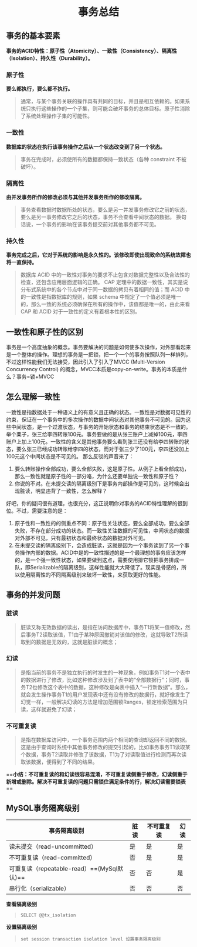 # <center>事务总结</center>

## 事务的基本要素

**事务的ACID特性：原子性（Atomicity）、一致性（Consistency）、隔离性（Isolation）、持久性（Durability）。**

### 原子性

**要么都执行，要么都不执行。**

>通常，与某个事务关联的操作具有共同的目标，并且是相互依赖的。如果系统只执行这些操作的一个子集，则可能会破坏事务的总体目标。原子性消除了系统处理操作子集的可能性。

### 一致性

**数据库的状态在执行该事务操作之后从一个状态改变到了另一个状态。**

> 事务在完成时，必须使所有的数据都保持一致状态（各种 constraint 不被破坏）。

### 隔离性

**由并发事务所作的修改必须与其他并发事务所作的修改隔离。**

> 事务查看数据时数据所处的状态，要么是另一并发事务修改它之前的状态，要么是另一事务修改它之后的状态，事务不会查看中间状态的数据。  换句话说，一个事务的影响在该事务提交前对其他事务都不可见。

### 持久性

**事务完成之后，它对于系统的影响是永久性的。该修改即使出现致命的系统故障也将一直保持。**

> 数据库 ACID 中的一致性对事务的要求不止包含对数据完整性以及合法性的检查，还包含应用层面逻辑的正确。  CAP 定理中的数据一致性，其实是说分布式系统中的各个节点中对于同一数据的拷贝有着相同的值；而 ACID 中的一致性是指数据库的规则，如果 schema 中规定了一个值必须是唯一的，那么一致的系统必须确保在所有的操作中，该值都是唯一的，由此来看 CAP 和 ACID 对于一致性的定义有着根本性的区别。

## 一致性和原子性的区别

事务是一个高度抽象的概念。事务要解决的问题是如何使多次操作，对外部看起来是一个整体的操作。理想的事务是一把锁，把一个一个的事务按照队列一样排列，不过这样性能我们无法接受，因此引入了引入了MVCC (Multi-Version Concurrency Control) 的概念，MVCC本质是copy-on-write。事务的本质是什么？事务=锁+MVCC

## 怎么理解一致性

一致性是指数据处于一种语义上的有意义且正确的状态。一致性是对数据可见性的约束，保证在一个事务中的多次操作的数据中间状态对其他事务不可见的。因为这些中间状态，是一个过渡状态，与事务的开始状态和事务的结束状态是不一致的。
举个栗子，张三给李四转账100元。事务要做的是从张三账户上减掉100元，李四账户上加上100元。一致性的含义是其他事务要么看到张三还没有给李四转账的状态，要么张三已经成功转账给李四的状态，而对于张三少了100元，李四还没加上100元这个中间状态是不可见的。
那么反驳的声音来了：

1. 要么转账操作全部成功，要么全部失败，这是原子性。从例子上看全部成功，那么一致性就是原子性的一部分咯，为什么还要单独说一致性和原子性？
2. 你说的不对。在未提交读的隔离级别下是事务内部操作是可见的，这时候会出现脏读，明显违背了一致性，怎么解释？

好吧，你的疑问很有道理，也很充分，这正说明你对事务的ACID特性理解的很到位。不过，需要注意的是：

1. 原子性和一致性的的侧重点不同：原子性关注状态，要么全部成功，要么全部失败，不存在部分成功的状态。而一致性关注数据的可见性，中间状态的数据对外部不可见，只有最初状态和最终状态的数据对外可见。
2. 在未提交读的隔离级别下，会造成脏读，这就是因为一个事务读到了另一个事务操作内部的数据。ACID中是的一致性描述的是一个最理想的事务应该怎样的，是一个强一致性状态，如果要做到这点，需要使用排它锁把事务排成一队，即Serializable的隔离级别，这样性能就大大降低了。现实是骨感的，所以使用隔离性的不同隔离级别来破坏一致性，来获取更好的性能。

##  事务的并发问题

### 脏读

>  脏读又称无效数据的读出，是指在访问数据库中，事务T1将某一值修改，然后事务T2读取该值，T1由于某种原因撤销对该值的修改，这就导致T2所读取到的数据是无效的，这就是脏读的概念；



### 幻读

>  是指当前的事务不是独立执行的时发生的一种现象，例如事务T1对一个表中的数据进行了修改，比如这种修改涉及到了表中的“全部数据行”；同时，事务T2也修改这个表中的数据，这种修改是向表中插入“一行新数据”。那么，就会发生操作事务T1的用户发现表中还有没有修改的数据行，就好像发生了幻觉一样，一般解决幻读的方法是增加范围锁Ranges，锁定检索范围为只读，这样就避免了幻读；

### 不可重复读

>  是指在数据库访问中，一个事务范围内两个相同的查询却返回不同的数据。这是由于查询时系统中其他事务修改的提交引起的，比如事务事务T1读取某个数据，事务T2读取并修改了该数据，T1为了对读取值进行检测而再次读取该数据，便得到了不同的结果。

==**小结：不可重复读的和幻读很容易混淆，不可重复读侧重于修改，幻读侧重于新增或删除。解决不可重复读的问题只需锁住满足条件的行，解决幻读需要锁表**==

## MySQL事务隔离级别

| 事务隔离级别                               | 脏读 | 不可重复读 | 幻读 |
| ------------------------------------------ | ---- | ---------- | ---- |
| 读未提交（read-uncommitted）               | 是   | 是         | 是   |
| 不可重复读（read-committed）               | 否   | 是         | 是   |
| 可重复读（repeatable-read）==(MySql默认)== | 否   | 否         | 是   |
| 串行化（serializable）                     | 否   | 否         | 否   |

**查看隔离级别**

> ```mysql
> SELECT @@tx_isolation
> ```

**设置隔离级别**

> ```mysql
> set session transaction isolation level 设置事务隔离级别
> ```

